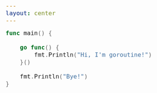```yaml
---
layout: center
---
```


```go
func main() {

    go func() {
        fmt.Println("Hi, I'm goroutine!")
    }()

    fmt.Println("Bye!")
}
```

<style>
code {
    font-size: 16px;
}
</style>
